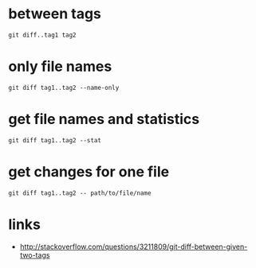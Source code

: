 # between tags

```
git diff..tag1 tag2
```

# only file names

```
git diff tag1..tag2 --name-only

```

# get file names and statistics

```
git diff tag1..tag2 --stat
```

# get changes for one file

```
git diff tag1..tag2 -- path/to/file/name
```

# links

* http://stackoverflow.com/questions/3211809/git-diff-between-given-two-tags
